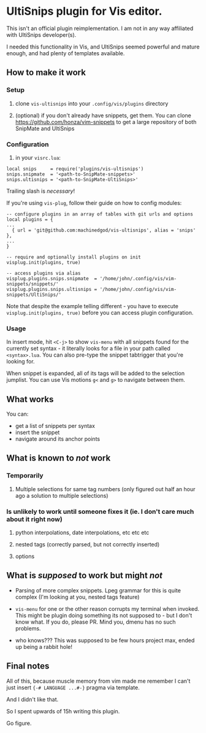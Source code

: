 # UltiSnips plugin for Vis editor.

This isn't an official plugin reimplementation. I am not in any way
affiliated with UltiSnips developer(s).

I needed this functionality in Vis, and UltiSnips seemed powerful and
mature enough, and had plenty of templates available.

## How to make it work

### Setup
1. clone `vis-ultisnips` into your `.config/vis/plugins` directory

2. (optional) if you don't already have snippets, get them. You can
clone https://github.com/honza/vim-snippets to get a large repository
of both SnipMate and UltiSnips

### Configuration
1. in your `visrc.lua`:
```
local snips     = require('plugins/vis-ultisnips')
snips.snipmate  = '<path-to-SnipMate-snippets>'
snips.ultisnips = '<path-to-SnipMate-UltiSnips>'
```
Trailing slash is *necessary*!

If you're using `vis-plug`, follow their guide on how to config modules:
```
-- configure plugins in an array of tables with git urls and options 
local plugins = {
...
  { url = 'git@github.com:machinedgod/vis-ultisnips', alias = 'snips' },
...
}

-- require and optionally install plugins on init
visplug.init(plugins, true)

-- access plugins via alias
visplug.plugins.snips.snipmate  = '/home/john/.config/vis/vim-snippets/snippets/'
visplug.plugins.snips.ultisnips = '/home/john/.config/vis/vim-snippets/UltiSnips/'

```
Note that despite the example telling different - you have to execute
`visplug.init(plugins, true)` before you can access plugin configuration.

### Usage
In insert mode, hit `<C-j>` to show `vis-menu` with all snippets found
for the currently set syntax - it literally looks for a file in your path
called `<syntax>.lua`. You can also pre-type the snippet tabtrigger that
you're looking for.

When snippet is expanded, all of its tags will be added to the selection
jumplist. You can use Vis motions `g<` and `g>` to navigate between them.

## What works
You can:

- get a list of snippets per syntax
- insert the snippet
- navigate around its anchor points

## What is known to _not_ work
### Temporarily
1. Multiple selections for same tag numbers (only figured out half an
hour ago a solution to multiple selections)

### Is unlikely to work until someone fixes it (ie. I don't care much about it right now)

1. python interpolations, date interpolations, etc etc etc

1. nested tags (correctly parsed, but not correctly inserted)

1. options


## What is _supposed_ to work but might _not_

- Parsing of more complex snippets. Lpeg grammar for this is quite complex
(I'm looking at you, nested tags feature)

- `vis-menu` for one or the other reason corrupts my terminal when
invoked. This might be plugin doing something its not supposed to -
but I don't know what. If you do, please PR. Mind you, dmenu has no
such problems.

- who knows??? This was supposed to be few hours project max, ended up
being a rabbit hole!


## Final notes
All of this, because muscle memory from vim made me remember I can't
just insert `{-# LANGUAGE ...#-}` pragma via template.

And I didn't like that.

So I spent upwards of 15h writing this plugin.

Go figure.